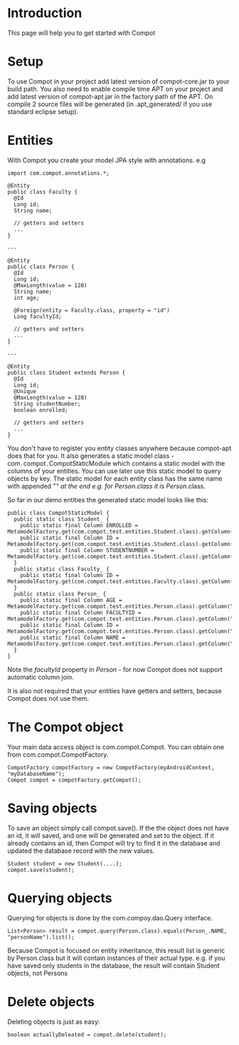 # Introduction #

This page will help you to get started with Compot

# Setup #

To use Compot in your project add latest version of compot-core.jar to your build path. You also need to enable compile time APT on your project and add latest version of compot-apt.jar in the factory path of the APT. On compile 2 source files will be generated (in .apt\_generated/ if you use standard eclipse setup).

# Entities #

With Compot  you create your model JPA style with annotations. e.g
```
import com.compot.annotations.*;

@Entity
public class Faculty {
  @Id
  Long id;
  String name;

  // getters and setters
  ...
}

---

@Entity
public class Person {
  @Id
  Long id;
  @MaxLength(value = 128)
  String name;
  int age;

  @Foreign(entity = Faculty.class, property = "id")
  Long facultyId;

  // getters and setters
  ...
}

---

@Entity
public class Student extends Person {
  @Id
  Long id;
  @Unique
  @MaxLength(value = 128)
  String studentNumber;
  boolean enrolled;

  // getters and setters
  ...
}
```

You don't have to register you entity classes anywhere because compot-apt does that for you. It also generates a static model class - com`.`compot`.`CompotStaticModule which contains a static model with the columns of your entities. You can use later use this static model to query objects by key. The static model for each entity class has the same name with appended "_" at the end e.g. for Person.class it is Person_.class.

So far in our demo entities the generated static model looks like this:
```
public class CompotStaticModel {
  public static class Student_ {
    public static final Column ENROLLED = MetamodelFactory.get(com.compot.test.entities.Student.class).getColumn("enrolled");
    public static final Column ID = MetamodelFactory.get(com.compot.test.entities.Student.class).getColumn("id");
    public static final Column STUDENTNUMBER = MetamodelFactory.get(com.compot.test.entities.Student.class).getColumn("studentNumber");
  }
  public static class Faculty_ {
    public static final Column ID = MetamodelFactory.get(com.compot.test.entities.Faculty.class).getColumn("id");
  }
  public static class Person_ {
    public static final Column AGE = MetamodelFactory.get(com.compot.test.entities.Person.class).getColumn("age");
    public static final Column FACULTYID = MetamodelFactory.get(com.compot.test.entities.Person.class).getColumn("facultyId");
    public static final Column ID = MetamodelFactory.get(com.compot.test.entities.Person.class).getColumn("id");
    public static final Column NAME = MetamodelFactory.get(com.compot.test.entities.Person.class).getColumn("name");
  }
}

```

Note the _facultyId_ property in _Person_ - for now Compot does not support automatic column join.

It is also not required that your entities have getters and setters, because Compot does not use them.

# The Compot object #

Your main data access object is com.compot.Compot. You can obtain one from com.compot.CompotFactory.

```
CompotFactory compotFactory = new CompotFactory(myAndroidContext, "myDatabaseName");
Compot compot = compotFactory.getCompot();
```

# Saving objects #

To save an object simply call compot.save(). If the the object does not have an id, it will saved, and one will be generated and set to the object. If it already contains an id, then Compot will try to find it in the database and updated the database record with the new values.

```
Student student = new Student(....);
compot.save(student);
```

# Querying objects #

Querying for objects is done by the com.compoy.dao.Query interface.

```
List<Person> result = compot.query(Person.class).equals(Person_.NAME, "personName").list();
```

Because Compot is focused on entity inheritance, this result list is generic by Person.class but it will contain instances of their actual type. e.g. if you have saved only students in the database, the result will contain Student objects, not Persons

# Delete objects #

Deleting objects is just as easy:

```
boolean actuallyDeleated = compot.delete(student);
```